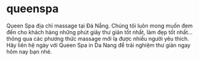 # queenspa
Queen Spa địa chỉ massage tại Đà Nẵng. Chúng tôi luôn mong muốn đem đến cho khách hàng những phút giây thư giản tốt nhất, làm đẹp tốt nhất... thông qua các phương thức massage mới lạ được nhiều người yêu thích. Hãy liên hệ ngày với Queen Spa in Da Nang để trải nghiệm thư giản ngay hôm nay bạn nhé.
